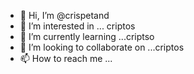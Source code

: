 - 👋 Hi, I’m @crispetand
- 👀 I’m interested in ... criptos  
- 🌱 I’m currently learning ...criptso  
- 💞️ I’m looking to collaborate on ...criptos  
- 📫 How to reach me ...

<!---
crispetand/crispetand is a ✨ special ✨ repository because its `README.md` (this file) appears on your GitHub profile.
You can click the Preview link to take a look at your changes.
--->
